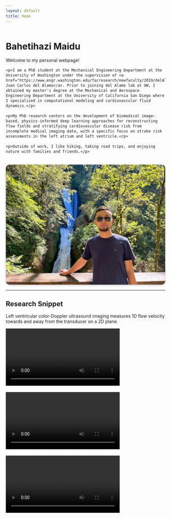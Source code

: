 ```yaml
---
layout: default
title: Home
---
```


<div style="display:flex;align-items:flex-start;gap:20px;flex-wrap:wrap">

  <!-- Left side: Bio text -->
  <div style="flex:2;min-width:300px">
    <h1>Bahetihazi Maidu</h1>
    <p>Welcome to my personal webpage!</p>

    <p>I am a PhD student at the Mechanical Engineering Department at the University of Washington under the supervision of <a href="https://www.engr.washington.edu/facresearch/newfaculty/2019/delAlamo">Dr. Juan Carlos del Alamo</a>. Prior to joining del Alamo lab at UW, I obtained my master's degree at the Mechanical and Aerospace Engineering Department at the University of California San Diego where I specialized in computational modeling and cardiovascular fluid dynamics.</p>

    <p>My PhD research centers on the development of biomedical image–based, physics-informed deep learning approaches for reconstructing flow fields and stratifying cardiovascular disease risk from incomplete medical imaging data, with a specific focus on stroke risk assessments in the left atrium and left ventricle.</p>

    <p>Outside of work, I like hiking, taking road trips, and enjoying nature with families and friends.</p>
  </div>

  <!-- Right side: Bio photo -->
  <div style="flex:1;min-width:200px;text-align:center">
    <img src="/assets/bio.jpg" alt="Bahetihazi Maidu" style="max-width:100%;border-radius:12px;box-shadow:0 2px 6px rgba(0,0,0,0.2)">
  </div>

</div>

---

## Research Snippet

Left ventricular color-Doppler ultrasound imaging measures 1D flow velocity towards and away from the transducer on a 2D plane. 

<div style="display:flex;gap:20px;flex-wrap:wrap;justify-content:flex-start">
  <video width="360" controls>
    <source src="/assets/VR_train.mp4" type="video/mp4">
  </video>
  <video width="360" controls>
    <source src="/assets/Vmag_pred.mp4" type="video/mp4">
  </video>
  <video width="360" controls>
    <source src="/assets/Pressure_pred.mp4" type="video/mp4">
  </video>
</div>
